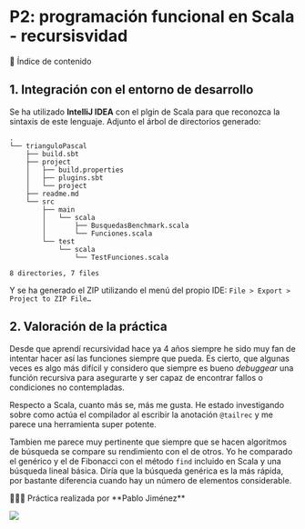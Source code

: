 # P2: programación funcional en Scala - recursisvidad

<aside>
📇 Índice de contenido

</aside>

## 1. Integración con el entorno de desarrollo

Se ha utilizado **IntelliJ IDEA** con el plgin de Scala para que reconozca la sintaxis de este lenguaje. Adjunto el árbol de directorios generado:

```
.
└── trianguloPascal
    ├── build.sbt
    ├── project
    │   ├── build.properties
    │   ├── plugins.sbt
    │   └── project
    ├── readme.md
    └── src
        ├── main
        │   └── scala
        │       ├── BusquedasBenchmark.scala
        │       └── Funciones.scala
        └── test
            └── scala
                └── TestFunciones.scala

8 directories, 7 files
```

Y se ha generado el ZIP utilizando el menú del propio IDE: `File > Export > Project to ZIP File…`

## 2. Valoración de la práctica

Desde que aprendí recursividad hace ya 4 años siempre he sido muy fan de intentar hacer así las funciones siempre que pueda. Es cierto, que algunas veces es algo más difícil y considero que siempre es bueno *debuggear* una función recursiva para asegurarte y ser capaz de encontrar fallos o condiciones no contempladas.

Respecto a Scala, cuanto más se, más me gusta. He estado investigando sobre como actúa el compilador al escribir la anotación `@tailrec` y me parece una herramienta super potente.

Tambien me parece muy pertinente que siempre que se hacen algoritmos de búsqueda se compare su rendimiento con el de otros. Yo he comparado el genérico y el de Fibonacci con el método `find` incluido en Scala y una búsqueda lineal básica. Diría que la búsqueda genérica es la más rápida, por bastante diferencia cuando hay un número de elementos considerable.

<aside>
👨🏻‍💻 Práctica realizada por **Pablo Jiménez** 

<a href="mailto:pablojjimenez0@gmail.com"><img src="https://img.shields.io/badge/pablojjimenez0@gmail.com-c14438?style=flat&logo=Gmail&logoColor=white&link=mailto:pablojjimenez0@gmail.com"></a>
</aside>